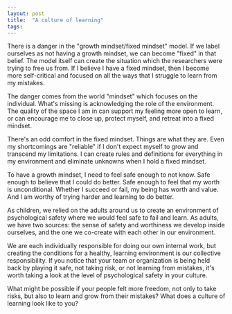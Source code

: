 ```yaml
---
layout: post
title:  "A culture of learning"
tags: 
---
```


There is a danger in the "growth mindset/fixed mindset" model. If we label ourselves as not having a growth mindset, we can become "fixed" in that belief. The model itself can create the situation which the researchers were trying to free us from. If I believe I have a fixed mindset, then I become more self-critical and focused on all the ways that I struggle to learn from my mistakes.

The danger comes from the world "mindset" which focuses on the individual. What's missing is acknowledging the role of the environment. The quality of the space I am in can support my feeling more open to learn, or can encourage me to close up, protect myself, and retreat into a fixed mindset.

There's an odd comfort in the fixed mindset. Things are what they are. Even my shortcomings are "reliable" if I don't expect myself to grow and transcend my limitations. I can create rules and definitions for everything in my environment and eliminate unknowns when I hold a fixed mindset.

To have a growth mindset, I need to feel safe enough to not know. Safe enough to believe that I could do better. Safe enough to feel that my worth is unconditional. Whether I succeed or fail, my being has worth and value. And I am worthy of trying harder and learning to do better.

As children, we relied on the adults around us to create an environment of psychological safety where we would feel safe to fail and learn. As adults, we have two sources: the sense of safety and worthiness we develop inside ourselves, and the one we co-create with each other in our environment.

We are each individually responsible for doing our own internal work, but creating the conditions for a healthy, learning environment is our collective responsibility. If you notice that your team or organization is being held back by playing it safe, not taking risk, or not learning from mistakes, it's worth taking a look at the level of psychological safety in your culture.

What might be possible if your people felt more freedom, not only to take risks, but also to learn and grow from their mistakes? What does a culture of learning look like to you?